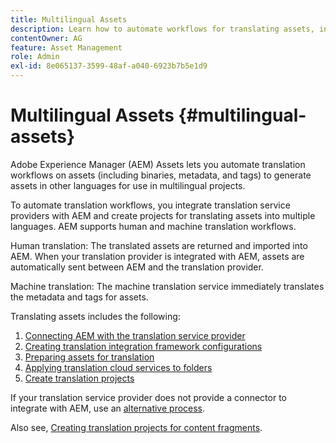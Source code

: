 ```yaml
---
title: Multilingual Assets
description: Learn how to automate workflows for translating assets, including binaries, metadata, and tags into multiple languages.
contentOwner: AG
feature: Asset Management
role: Admin
exl-id: 8e065137-3599-48af-a040-6923b7b5e1d9
---
```

# Multilingual Assets {#multilingual-assets}

Adobe Experience Manager (AEM) Assets lets you automate translation workflows on assets (including binaries, metadata, and tags) to generate assets in other languages for use in multilingual projects.

To automate translation workflows, you integrate translation service providers with AEM and create projects for translating assets into multiple languages. AEM supports human and machine translation workflows.

Human translation: The translated assets are returned and imported into AEM. When your translation provider is integrated with AEM, assets are automatically sent between AEM and the translation provider.

Machine translation: The machine translation service immediately translates the metadata and tags for assets.

Translating assets includes the following:

1. [Connecting AEM with the translation service provider](/help/sites-administering/tc-tic.md#connecting-to-a-translation-service-provider)
1. [Creating translation integration framework configurations](/help/sites-administering/tc-tic.md)
1. [Preparing assets for translation](preparing-assets-for-translation.md)
1. [Applying translation cloud services to folders](transition-cloud-services.md)
1. [Create translation projects](translation-projects.md)

If your translation service provider does not provide a connector to integrate with AEM, use an [alternative process](/help/sites-administering/tc-manage.md#exporting-a-translation-job).

Also see, [Creating translation projects for content fragments](creating-translation-projects-for-content-fragments.md).
